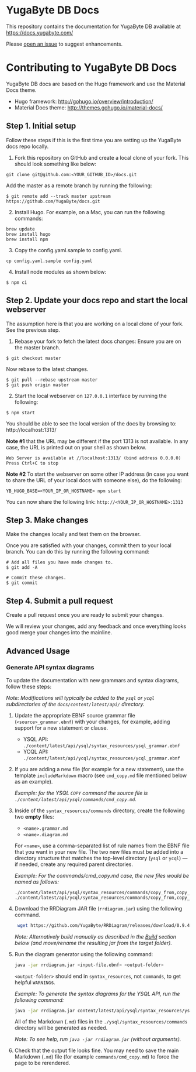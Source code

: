 # YugaByte DB Docs

This repository contains the documentation for YugaByte DB available at https://docs.yugabyte.com/

Please [open an issue](https://github.com/YugaByte/docs/issues) to suggest enhancements.


# Contributing to YugaByte DB Docs

YugaByte DB docs are based on the Hugo framework and use the Material Docs theme.

* Hugo framework: http://gohugo.io/overview/introduction/
* Material Docs theme: http://themes.gohugo.io/material-docs/


## Step 1. Initial setup

Follow these steps if this is the first time you are setting up the YugaByte docs repo locally.

1. Fork this repository on GitHub and create a local clone of your fork. This should look something like below:
```
git clone git@github.com:<YOUR_GITHUB_ID>/docs.git
```

Add the master as a remote branch by running the following:
```
$ git remote add --track master upstream https://github.com/YugaByte/docs.git
```

2. Install Hugo. For example, on a Mac, you can run the following commands:
```
brew update
brew install hugo
brew install npm
```

3. Copy the config.yaml.sample to config.yaml.
```
cp config.yaml.sample config.yaml
```

4. Install node modules as shown below:
```
$ npm ci
```

## Step 2. Update your docs repo and start the local webserver

The assumption here is that you are working on a local clone of your fork. See the previous step.

1. Rebase your fork to fetch the latest docs changes:
Ensure you are on the master branch.
```
$ git checkout master
```

Now rebase to the latest changes.
```
$ git pull --rebase upstream master
$ git push origin master
```

2. Start the local webserver on `127.0.0.1` interface by running the following:
```
$ npm start
```

You should be able to see the local version of the docs by browsing to:
http://localhost:1313/

**Note #1** that the URL may be different if the port 1313 is not available. In any case, the URL is printed out on your shell as shown below.
```
Web Server is available at //localhost:1313/ (bind address 0.0.0.0)
Press Ctrl+C to stop
```

**Note #2** To start the webserver on some other IP address (in case you want to share the URL of your local docs with someone else), do the following:
```
YB_HUGO_BASE=<YOUR_IP_OR_HOSTNAME> npm start
```
You can now share the following link: `http://<YOUR_IP_OR_HOSTNAME>:1313`


## Step 3. Make changes

Make the changes locally and test them on the browser.

Once you are satisfied with your changes, commit them to your local branch. You can do this by running the following command:
```
# Add all files you have made changes to.
$ git add -A

# Commit these changes.
$ git commit
```

## Step 4. Submit a pull request

Create a pull request once you are ready to submit your changes.

We will review your changes, add any feedback and once everything looks good merge your changes into the mainline.


## Advanced Usage

### Generate API syntax diagrams

To update the documentation with new grammars and syntax diagrams, follow these steps:

_Note: Modifications will typically be added to the `ysql` or `ycql` subdirectories of the `docs/content/latest/api/` directory._

1. Update the appropriate EBNF source grammar file (`<source>_grammar.ebnf`) with your changes, for example, adding support for a new statement or clause.

    - YSQL API: `./content/latest/api/ysql/syntax_resources/ysql_grammar.ebnf`
    - YCQL API: `./content/latest/api/ycql/syntax_resources/ycql_grammar.ebnf`

2. If you are adding a new file (for example for a new statement), use the template `includeMarkdown` macro (see `cmd_copy.md` file mentioned below as an example).

    _Example: for the YSQL `COPY` command the source file is `./content/latest/api/ysql/commands/cmd_copy.md`._

3. Inside of the `syntax_resources/commands` directory, create the following two **empty** files:
    - `<name>.grammar.md`
    - `<name>.diagram.md`

    For `<name>`, use a comma-separated list of rule names from the EBNF file that you want in your new file.
    The two new files must be added into a directory structure that matches the top-level directory (`ysql` or `ycql`) — if needed, create any required parent directories.

    _Example: For the commands/cmd_copy.md case, the new files would be named as follows:_
    ```
    ./content/latest/api/ysql/syntax_resources/commands/copy_from,copy_to,copy_option.grammar.md
    ./content/latest/api/ycql/syntax_resources/commands/copy_from,copy_to,copy_option.diagram.md
    ```

4. Download the RRDiagram JAR file (`rrdiagram.jar`) using the following command.

    ```bash
     wget https://github.com/YugaByte/RRDiagram/releases/download/0.9.4/rrdiagram.jar
    ```
    _Note: Alternatively build manually as described in the [Build](#build) section below (and move/rename the resulting jar from the target folder)._

5. Run the diagram generator using the following command:

    ```bash
    java -jar rrdiagram.jar <input-file.ebnf> <output-folder>
    ```

    `<output-folder>` should end in `syntax_resources`, not `commands`, to get helpful `WARNING`s.

    _Example: To generate the syntax diagrams for the YSQL API, run the following command:_
    ```bash
    java -jar rrdiagram.jar content/latest/api/ysql/syntax_resources/ysql_grammar.ebnf content/latest/api/ysql/syntax_resources/
    ```

    All of the Markdown (`.md`) files in the `./ysql/syntax_resources/commands` directory will be generated as needed.

    _Note: To see help, run `java -jar rrdiagram.jar` (without arguments)._

6. Check that the output file looks fine.
    You may need to save the main Markdown (`.md`) file (for example `commands/cmd_copy.md`) to force the page to be rerendered.
